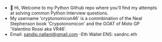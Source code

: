 - 👋 Hi, Welcome to my Python Github repo where you'll find my attempts at solving common Python Interview questions. 
- My username 'cryptonomicon46' is a commbination of the Neal Stephenson book 'Crypotonomicon' and the GOAT of Moto GP 'Valentino Rossi aka VR46'.
- Email: sandip.nallani@gmail.com
-Eth Wallet ENS: sandnc.eth

<!---
cryptonomicon46/cryptonomicon46 is a ✨ special ✨ repository because its `README.md` (this file) appears on your GitHub profile.
You can click the Preview link to take a look at your changes.
--->
